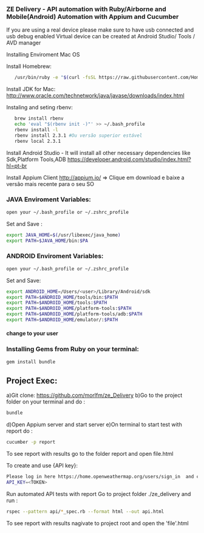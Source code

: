 ### ZE Delivery - API automation with Ruby/Airborne and Mobile(Android) Automation with Appium and Cucumber

If you are using a real device please make sure to have usb connected and usb debug enabled
Virtual device can be created at Android Studio/ Tools / AVD manager

Installing Enviroment Mac OS

Install Homebrew:
```bash
   /usr/bin/ruby -e "$(curl -fsSL https://raw.githubusercontent.com/Homebrew/install/master/install)"
```
Install JDK for Mac:
   http://www.oracle.com/technetwork/java/javase/downloads/index.html

Instaling and seting rbenv:
```bash
   brew install rbenv
   echo 'eval "$(rbenv init -)"' >> ~/.bash_profile
   rbenv install -l
   rbenv install 2.3.1 #Ou versão superior estável
   rbenv local 2.3.1
 ```

Install Android Studio - It will install all other necessary dependencies like Sdk,Platform Tools,ADB
   https://developer.android.com/studio/index.html?hl=pt-br

Install Appium Client
   http://appium.io/ => Clique em download e baixe a versão mais recente para o seu SO

### JAVA Enviroment Variables:

```bash
open your ~/.bash_profile or ~/.zshrc_profile
```
Set and Save :
```bash
export JAVA_HOME=$(/usr/libexec/java_home)
export PATH=$JAVA_HOME/bin:$PA
```
### ANDROID Enviroment Variables:
```bash
open your ~/.bash_profile or ~/.zshrc_profile
```
Set and Save:
```bash
export ANDROID_HOME=/Users/<user>/Library/Android/sdk
export PATH=$ANDROID_HOME/tools/bin:$PATH
export PATH=$ANDROID_HOME/tools:$PATH
export PATH=$ANDROID_HOME/platform-tools:$PATH
export PATH=$ANDROID_HOME/platform-tools/adb:$PATH
export PATH=$ANDROID_HOME/emulator/:$PATH
```
#### <user> change to your user


### Installing Gems from Ruby on your terminal:

```bash
gem install bundle
```

## Project Exec:

a)Git clone: https://github.com/morlfm/ze_Delivery
b)Go to the project folder on your terminal and do :
```bash
bundle
```

d)Open Appium server and start server
e)On terminal to start test with report do :

```bash
cucumber -p report
```

To see report with results go to the folder report and open file.html


To create and use {API key}:

```bash
Please log in here https://home.openweathermap.org/users/sign_in  and create your {API key} and set a root file .api_key.env and add your key
API_KEY=<TOKEN>
```
Run automated API tests with report
    Go to project folder ./ze_delivery and run :
```bash
rspec --pattern api/*_spec.rb --format html --out api.html
```

To see report with results nagivate to project root and open the 'file'.html
